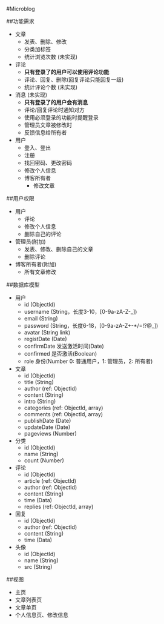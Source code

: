 #Microblog

##功能需求
* 文章
	* 发表、删除、修改
	* 分类加标签
	* 统计浏览次数 (未实现)
* 评论
	* **只有登录了的用户可以使用评论功能**
	* 评论、回复、删除(回复评论只能回复一级)
	* 统计评论个数 (未实现)
* 消息 (未实现)
	* **只有登录了的用户会有消息**
    * 评论/回复评论时通知对方
	* 使用必须登录的功能时提醒登录
	* 管理员文章被修改时
	* 反馈信息给所有者
* 用户
    * 登入、登出
    * 注册
    * 找回密码、更改密码
    * 修改个人信息
    * 博客所有者
    	* 修改文章

##用户权限
* 用户
    * 评论
    * 修改个人信息
    * 删除自己的评论
* 管理员(附加)
    * 发表、修改、删除自己的文章
    * 删除评论
* 博客所有者(附加)
    * 所有文章修改

##数据库模型
* 用户
	* id (ObjectId)
    * username (String，长度3-10，[0-9a-zA-Z-_])
    * email (String)
    * password (String，长度6-18，[0-9a-zA-Z+-*/=!?@_])
    * avatar (String link)
    * registDate (Date)
    * confirmDate 发送激活时间(Date)
    * confirmed 是否激活(Boolean)
    * role 身份(Number 0: 普通用户，1: 管理员，2: 所有者)
* 文章
	* id (ObjectId)
    * title (String)
    * author (ref: ObjectId)
    * content (String)
    * intro (String)
    * categories (ref: ObjectId, array)
    * comments (ref: ObjectId, array)
    * publishDate (Date)
    * updateDate (Date)
    * pageviews (Number)
* 分类
	* id (ObjectId)
	* name (String)
	* count (Number)
* 评论
    * id (ObjectId)
    * article (ref: ObjectId)
    * author (ref: ObjectId)
    * content (String)
    * time (Data)
    * replies (ref: ObjectId, array)
* 回复
	* id (ObjectId)
	* author (ref: ObjectId)
	* content (String)
	* time (Data)
* 头像
	* id (ObjectId)
	* name (String)
	* src (String)

##视图
* 主页
* 文章列表页
* 文章单页
* 个人信息页、修改信息
